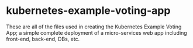 # kubernetes-example-voting-app
These are all of the files used in creating the Kubernetes Example Voting App; 
a simple complete deployment of a micro-services web app including front-end, back-end, DBs, etc.
